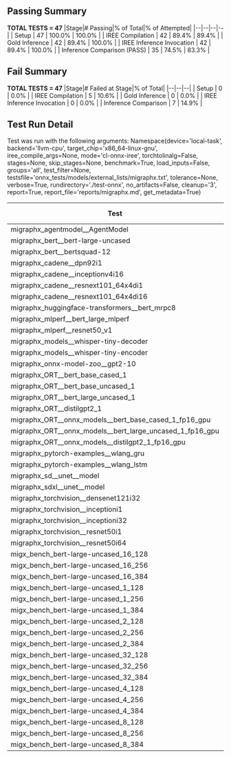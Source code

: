 ## Passing Summary

**TOTAL TESTS = 47**
|Stage|# Passing|% of Total|% of Attempted|
|--|--|--|--|
| Setup | 47 | 100.0% | 100.0% |
| IREE Compilation | 42 | 89.4% | 89.4% |
| Gold Inference | 42 | 89.4% | 100.0% |
| IREE Inference Invocation | 42 | 89.4% | 100.0% |
| Inference Comparison (PASS) | 35 | 74.5% | 83.3% |
## Fail Summary

**TOTAL TESTS = 47**
|Stage|# Failed at Stage|% of Total|
|--|--|--|
| Setup | 0 | 0.0% |
| IREE Compilation | 5 | 10.6% |
| Gold Inference | 0 | 0.0% |
| IREE Inference Invocation | 0 | 0.0% |
| Inference Comparison | 7 | 14.9% |
## Test Run Detail
Test was run with the following arguments:
Namespace(device='local-task', backend='llvm-cpu', target_chip='x86_64-linux-gnu', iree_compile_args=None, mode='cl-onnx-iree', torchtolinalg=False, stages=None, skip_stages=None, benchmark=True, load_inputs=False, groups='all', test_filter=None, testsfile='onnx_tests/models/external_lists/migraphx.txt', tolerance=None, verbose=True, rundirectory='./test-onnx', no_artifacts=False, cleanup='3', report=True, report_file='reports/migraphx.md', get_metadata=True)

| Test | Exit Status | Mean Benchmark Time (ms) | Notes |
|--|--|--|--|
| migraphx_agentmodel__AgentModel | compilation | None | |
| migraphx_bert__bert-large-uncased | PASS | 391.33393454054993 | |
| migraphx_bert__bertsquad-12 | compilation | None | |
| migraphx_cadene__dpn92i1 | PASS | 167.99049824476242 | |
| migraphx_cadene__inceptionv4i16 | PASS | 5652.692663172881 | |
| migraphx_cadene__resnext101_64x4di1 | PASS | 322.5407836337884 | |
| migraphx_cadene__resnext101_64x4di16 | PASS | 5522.577280799548 | |
| migraphx_huggingface-transformers__bert_mrpc8 | PASS | 409.98874977231026 | |
| migraphx_mlperf__bert_large_mlperf | Numerics | 415.4827470580737 | |
| migraphx_mlperf__resnet50_v1 | PASS | 89.8966471708956 | |
| migraphx_models__whisper-tiny-decoder | PASS | 35.185391026915916 | |
| migraphx_models__whisper-tiny-encoder | Numerics | 184.81644243001938 | |
| migraphx_onnx-model-zoo__gpt2-10 | compilation | None | |
| migraphx_ORT__bert_base_cased_1 | PASS | 104.04130302014805 | |
| migraphx_ORT__bert_base_uncased_1 | PASS | 90.43067093524667 | |
| migraphx_ORT__bert_large_uncased_1 | PASS | 287.1334832161665 | |
| migraphx_ORT__distilgpt2_1 | PASS | 32.77838732237401 | |
| migraphx_ORT__onnx_models__bert_base_cased_1_fp16_gpu | Numerics | 85.93889434511463 | |
| migraphx_ORT__onnx_models__bert_large_uncased_1_fp16_gpu | Numerics | 256.6285238911708 | |
| migraphx_ORT__onnx_models__distilgpt2_1_fp16_gpu | Numerics | 39.75744310904432 | |
| migraphx_pytorch-examples__wlang_gru | PASS | 80.56940814411197 | |
| migraphx_pytorch-examples__wlang_lstm | PASS | 42.2030287484328 | |
| migraphx_sd__unet__model | import_model | None | |
| migraphx_sdxl__unet__model | import_model | None | |
| migraphx_torchvision__densenet121i32 | PASS | 1645.399246364832 | |
| migraphx_torchvision__inceptioni1 | PASS | 192.8062696630756 | |
| migraphx_torchvision__inceptioni32 | PASS | 5442.0660970111685 | |
| migraphx_torchvision__resnet50i1 | PASS | 85.26103617623448 | |
| migraphx_torchvision__resnet50i64 | PASS | 5062.268385042747 | |
| migx_bench_bert-large-uncased_16_128 | PASS | 2573.2272304594517 | |
| migx_bench_bert-large-uncased_16_256 | PASS | 3969.890907406807 | |
| migx_bench_bert-large-uncased_16_384 | Numerics | 5807.205331822236 | |
| migx_bench_bert-large-uncased_1_128 | PASS | 158.69416389614344 | |
| migx_bench_bert-large-uncased_1_256 | PASS | 265.0029108756118 | |
| migx_bench_bert-large-uncased_1_384 | PASS | 398.2215691357851 | |
| migx_bench_bert-large-uncased_2_128 | PASS | 400.5521113673846 | |
| migx_bench_bert-large-uncased_2_256 | PASS | 577.9263501365979 | |
| migx_bench_bert-large-uncased_2_384 | PASS | 805.5518468221029 | |
| migx_bench_bert-large-uncased_32_128 | PASS | 5290.025044232607 | |
| migx_bench_bert-large-uncased_32_256 | PASS | 8119.793072342873 | |
| migx_bench_bert-large-uncased_32_384 | Numerics | 12008.655390391747 | |
| migx_bench_bert-large-uncased_4_128 | PASS | 752.1678991615772 | |
| migx_bench_bert-large-uncased_4_256 | PASS | 1149.7173681855202 | |
| migx_bench_bert-large-uncased_4_384 | PASS | 1643.7087543308735 | |
| migx_bench_bert-large-uncased_8_128 | PASS | 1300.319142639637 | |
| migx_bench_bert-large-uncased_8_256 | PASS | 2260.475765913725 | |
| migx_bench_bert-large-uncased_8_384 | PASS | 2897.0934810737767 | |
